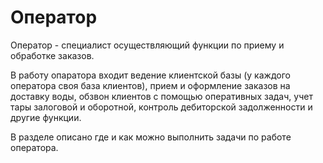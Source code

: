 # Оператор

Оператор - специалист осуществляющий функции по приему и обработке заказов. 

В работу опаратора входит ведение клиентской базы (у каждого оператора своя база клиентов), прием и оформление заказов на доставку воды, обзвон клиентов с помощью оперативных задач, учет тары залоговой и оборотной, контроль дебиторской задолженности и другие функции. 

В разделе описано где и как можно выполнить задачи по работе оператора.
